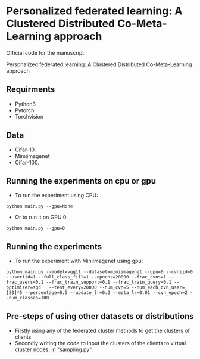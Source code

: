 # Personalized federated learning: A Clustered Distributed Co-Meta-Learning approach
Official code for the manuscript:

Personalized federated learning: A Clustered Distributed Co-Meta-Learning approach


## Requirments
* Python3
* Pytorch
* Torchvision

## Data
* Cifar-10.
* Mimiimagenet
* Cifar-100.

## Running the experiments on cpu or gpu
* To run the  experiment  using CPU:
```
python main.py --gpu=None 
```
* Or to run it on GPU 0:
```
python main.py --gpu=0
```

## Running the experiments

* To run the  experiment  with MiniImagenet using gpu:
```
python main.py --model=vgg11 --dataset=miniimagenet --gpu=0 --cvniid=0 --useriid=1 --full_class_fill=1 --epochs=20000 --frac_cvns=1 --frac_users=0.1 --frac_train_support=0.1 --frac_train_query=0.1 --optimizer=sgd   --test_every=20000 --num_cvn=5 --num_each_cvn_user=[20]*5 --percentage=0.5 --update_lr=0.2 --meta_lr=0.01 --cvn_epoch=2 --num_classes=100
```
## Pre-steps of using other datasets or distributions
* Firstly using any of the federated cluster methods to get the clusters of clients
* Secondly writing the code to input the clusters of the clients to virtual cluster nodes, in "sampling.py".    

